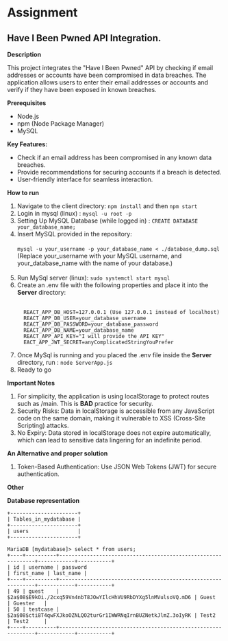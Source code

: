 # Assignment
## Have I Been Pwned API Integration.

**Description**

This project integrates the "Have I Been Pwned" API by checking if email addresses or accounts have been compromised in data breaches. The application allows users to enter their email addresses or accounts and verify if they have been exposed in known breaches. 

**Prerequisites**
* Node.js
* npm (Node Package Manager)
* MySQL

**Key Features:**
* Check if an email address has been compromised in any known data breaches.
* Provide recommendations for securing accounts if a breach is detected.
* User-friendly interface for seamless interaction.

**How to run**
1. Navigate to the client directory: ```npm install``` and then ```npm start```
2. Login in mysql (linux) : ```mysql -u root -p```
3. Setting Up MySQL Database (while logged in) : ```CREATE DATABASE your_database_name; ```
4. Insert MySQL provided in the repository: <br /> <br /> ```mysql -u your_username -p your_database_name < ./database_dump.sql ```<br /> (Replace your_username with your MySQL username, and your_database_name with the name of your database.) <br /> <br />
5. Run MySql server (linux):  ```sudo systemctl start mysql```
6. Create an .env file with the following properties and place it into the **Server** directory: <br /> <br />
    ```
      REACT_APP_DB_HOST=127.0.0.1 (Use 127.0.0.1 instead of localhost)
      REACT_APP_DB_USER=your_database_username 
      REACT_APP_DB_PASSWORD=your_database_password 
      REACT_APP_DB_NAME=your_database_name
      REACT_APP_API_KEY="I will provide the API KEY"
      EACT_APP_JWT_SECRET=anyComplicatedStringYouPrefer
     ```
7. Once MySql is running and you placed the .env file inside the **Server** directory, run : ```node ServerApp.js```
8. Ready to go

**Important Notes**
1. For simplicity, the application is using localStorage to protect routes such as /main. This is **BAD** practice for security.
2. Security Risks: Data in localStorage is accessible from any JavaScript code on the same domain, making it vulnerable to XSS (Cross-Site Scripting) attacks.
3. No Expiry: Data stored in localStorage does not expire automatically, which can lead to sensitive data lingering for an indefinite period.

**An Alternative and proper solution**
1. Token-Based Authentication: Use JSON Web Tokens (JWT) for secure authentication.

**Other**

**Database representation**

 ```
 +----------------------+
| Tables_in_mydatabase | 
+----------------------+ 
| users                | 
+----------------------+
```

```
MariaDB [mydatabase]> select * from users;
+----+----------+--------------------------------------------------------------+------------+-----------+
| id | username | password                                                     | first_name | last_name |
+----+----------+--------------------------------------------------------------+------------+-----------+
| 49 | guest    | $2a$08$E9kOi./2cxq59Vn4nbT8JOwYIlcHhVU9RbDYXg5lnMVulsoVQ.mD6 | Guest      | Guester   |
| 50 | testcase | $2a$08$cti8T4qwFXJkoOZNLQO2turGr1IWWRNqIrnBUZNetkJlmZ.3oIyRK | Test2      | Test2     |
+----+----------+--------------------------------------------------------------+------------+-----------+

```



